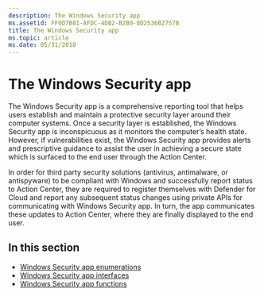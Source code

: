 ```yaml
---
description: The Windows Security app
ms.assetid: FF0D7B81-AFDC-4DB2-B2B0-0D2536B2757B
title: The Windows Security app
ms.topic: article
ms.date: 05/31/2018
---
```


# The Windows Security app

The Windows Security app is a comprehensive reporting tool that helps users establish and maintain a protective security layer around their computer systems. Once a security layer is established, the Windows Security app is inconspicuous as it monitors the computer’s health state. However, if vulnerabilities exist, the Windows Security app provides alerts and prescriptive guidance to assist the user in achieving a secure state which is surfaced to the end user through the Action Center.

In order for third party security solutions (antivirus, antimalware, or antispyware) to be compliant with Windows and successfully report status to Action Center, they are required to register themselves with Defender for Cloud and report any subsequent status changes using private APIs for communicating with Windows Security app. In turn, the app communicates these updates to Action Center, where they are finally displayed to the end user.

## In this section

-   [Windows Security app enumerations](windows-security-center-enumerations.md)
-   [Windows Security app interfaces](windows-security-center-interfaces.md)
-   [Windows Security app functions](windows-security-center-functions.md)

